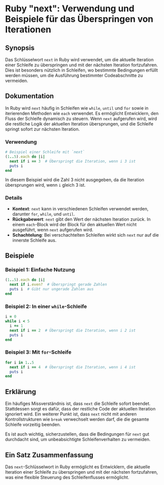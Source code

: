 <!--
Meta Description: # Ruby "next": Verwendung und Beispiele für das Überspringen von Iterationen ## Synopsis Das Schlüsselwort `next` in Ruby wird verwendet, um die aktue...
Meta Keywords: next, die, iteration, schleife, wird
-->

# Ruby "next": Verwendung und Beispiele für das Überspringen von Iterationen

## Synopsis
Das Schlüsselwort `next` in Ruby wird verwendet, um die aktuelle Iteration einer Schleife zu überspringen und mit der nächsten Iteration fortzufahren. Dies ist besonders nützlich in Schleifen, wo bestimmte Bedingungen erfüllt werden müssen, um die Ausführung bestimmter Codeabschnitte zu vermeiden.

## Dokumentation
In Ruby wird `next` häufig in Schleifen wie `while`, `until` und `for` sowie in iterierenden Methoden wie `each` verwendet. Es ermöglicht Entwicklern, den Fluss der Schleife dynamisch zu steuern. Wenn `next` aufgerufen wird, wird die restliche Logik der aktuellen Iteration übersprungen, und die Schleife springt sofort zur nächsten Iteration.

### Verwendung
```ruby
# Beispiel einer Schleife mit `next`
(1..5).each do |i|
  next if i == 3  # Überspringt die Iteration, wenn i 3 ist
  puts i
end
```

In diesem Beispiel wird die Zahl 3 nicht ausgegeben, da die Iteration übersprungen wird, wenn `i` gleich 3 ist.

### Details
- **Kontext**: `next` kann in verschiedenen Schleifen verwendet werden, darunter `for`, `while`, und `until`.
- **Rückgabewert**: `next` gibt den Wert der nächsten Iteration zurück. In einem `each`-Block wird der Block für den aktuellen Wert nicht ausgeführt, wenn `next` aufgerufen wird.
- **Schachtelung**: Bei verschachtelten Schleifen wirkt sich `next` nur auf die innerste Schleife aus.

## Beispiele
### Beispiel 1: Einfache Nutzung
```ruby
(1..5).each do |i|
  next if i.even?  # Überspringt gerade Zahlen
  puts i  # Gibt nur ungerade Zahlen aus
end
```

### Beispiel 2: In einer `while`-Schleife
```ruby
i = 0
while i < 5
  i += 1
  next if i == 2  # Überspringt die Iteration, wenn i 2 ist
  puts i
end
```

### Beispiel 3: Mit `for`-Schleife
```ruby
for i in 1..5
  next if i == 4  # Überspringt die Iteration, wenn i 4 ist
  puts i
end
```

## Erklärung
Ein häufiges Missverständnis ist, dass `next` die Schleife sofort beendet. Stattdessen sorgt es dafür, dass der restliche Code der aktuellen Iteration ignoriert wird. Ein weiterer Punkt ist, dass `next` nicht mit anderen Kontrollstrukturen wie `break` verwechselt werden darf, die die gesamte Schleife vorzeitig beenden. 

Es ist auch wichtig, sicherzustellen, dass die Bedingungen für `next` gut durchdacht sind, um unbeabsichtigte Schleifenverhalten zu vermeiden.

## Ein Satz Zusammenfassung
Das `next`-Schlüsselwort in Ruby ermöglicht es Entwicklern, die aktuelle Iteration einer Schleife zu überspringen und mit der nächsten fortzufahren, was eine flexible Steuerung des Schleifenflusses ermöglicht.